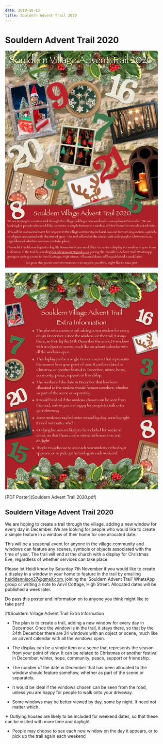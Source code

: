 ```yaml
---
date: 2010-10-13
title: Souldern Advent Trail 2020
---
```


# Souldern Advent Trail 2020

![](souldernadvent2020-0.png)

![](souldernadvent2020-1.png)

[PDF Poster](Souldern Advent Trail 2020.pdf)


## Souldern Village Advent Trail 2020

We are hoping to create a trail through the village, adding a new
window for every day in December. We are looking for people who would
like to create a simple feature in a window of their home for one
allocated date.

This will be a seasonal event for anyone in the village community and
windows can feature any scenes, symbols or objects associated with the
time of year. The trail will end at the church with a display for
Christmas Eve, regardless of whether services can take place.

Please let Heidi know by Saturday 7th November if you would like to
create a display in a window in your home to feature in the trail by
emailing [heididennison27@gmail.com](mailto:heididennison27@gmail.com), joining the ‘Souldern Advent
Trail’ WhatsApp group or writing a note to Anvil Cottage, High
Street. Allocated dates will be published a week later.

Do pass this poster and information on to anyone you think might like to take part!


##Souldern Village Advent Trail  Extra Information

* The plan is to create a trail, adding a new window for every day in
  December. Once the window is in the trail, it stays there, so that
  by the 24th December there are 24 windows with an object or scene,
  much like an advent calendar with all the windows open.

* The display can be a single item or a scene that represents the
  season from your point of view. It can be related to Christmas or
  another festival in December, winter, hope, community, peace,
  support or friendship.

* The number of the date in December that has been allocated to the
  window should feature somehow, whether as part of the scene or
  separately.

* It would be ideal if the windows chosen can be seen from the road,
  unless you are happy for people to walk onto your driveway.

* Some windows may be better viewed by day, some by night. It need not
  matter which.

✴ Outlying houses are likely to be included for weekend dates, so that
  these can be visited with more time and daylight.

* People may choose to see each new window on the day it appears, or
  to pick up the trail again each weekend